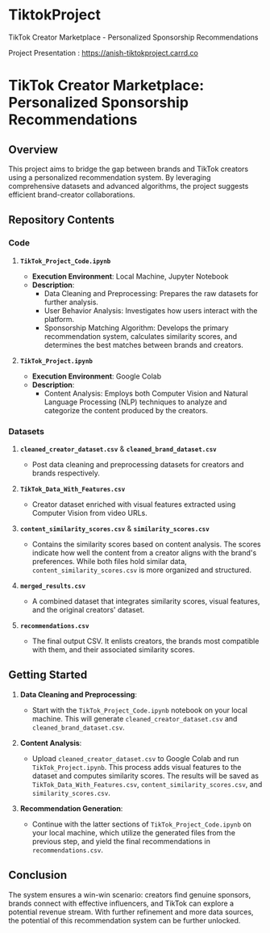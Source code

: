 # TiktokProject
TikTok Creator Marketplace - Personalized Sponsorship Recommendations

Project Presentation : https://anish-tiktokproject.carrd.co


# TikTok Creator Marketplace: Personalized Sponsorship Recommendations

## Overview

This project aims to bridge the gap between brands and TikTok creators using a personalized recommendation system. By leveraging comprehensive datasets and advanced algorithms, the project suggests efficient brand-creator collaborations.

## Repository Contents

### Code

1. **`TikTok_Project_Code.ipynb`**
    - **Execution Environment**: Local Machine, Jupyter Notebook
    - **Description**: 
      - Data Cleaning and Preprocessing: Prepares the raw datasets for further analysis.
      - User Behavior Analysis: Investigates how users interact with the platform.
      - Sponsorship Matching Algorithm: Develops the primary recommendation system, calculates similarity scores, and determines the best matches between brands and creators.

2. **`TikTok_Project.ipynb`**
    - **Execution Environment**: Google Colab
    - **Description**: 
      - Content Analysis: Employs both Computer Vision and Natural Language Processing (NLP) techniques to analyze and categorize the content produced by the creators.

### Datasets

1. **`cleaned_creator_dataset.csv`** & **`cleaned_brand_dataset.csv`**
    - Post data cleaning and preprocessing datasets for creators and brands respectively.

2. **`TikTok_Data_With_Features.csv`**
    - Creator dataset enriched with visual features extracted using Computer Vision from video URLs.

3. **`content_similarity_scores.csv`** & **`similarity_scores.csv`**
    - Contains the similarity scores based on content analysis. The scores indicate how well the content from a creator aligns with the brand's preferences. While both files hold similar data, `content_similarity_scores.csv` is more organized and structured.

4. **`merged_results.csv`**
    - A combined dataset that integrates similarity scores, visual features, and the original creators' dataset.

5. **`recommendations.csv`**
    - The final output CSV. It enlists creators, the brands most compatible with them, and their associated similarity scores.

## Getting Started

1. **Data Cleaning and Preprocessing**: 
    - Start with the `TikTok_Project_Code.ipynb` notebook on your local machine. This will generate `cleaned_creator_dataset.csv` and `cleaned_brand_dataset.csv`.

2. **Content Analysis**:
    - Upload `cleaned_creator_dataset.csv` to Google Colab and run `TikTok_Project.ipynb`. This process adds visual features to the dataset and computes similarity scores. The results will be saved as `TikTok_Data_With_Features.csv`, `content_similarity_scores.csv`, and `similarity_scores.csv`.

3. **Recommendation Generation**:
    - Continue with the latter sections of `TikTok_Project_Code.ipynb` on your local machine, which utilize the generated files from the previous step, and yield the final recommendations in `recommendations.csv`.

## Conclusion

The system ensures a win-win scenario: creators find genuine sponsors, brands connect with effective influencers, and TikTok can explore a potential revenue stream. With further refinement and more data sources, the potential of this recommendation system can be further unlocked.
